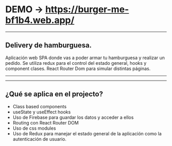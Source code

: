 # DEMO -> https://burger-me-bf1b4.web.app/
***
## Delivery de hamburguesa.
Aplicación web SPA donde vas a poder armar tu hamburguesa y realizar un pedido. Se utiliza redux para el control del estado general, hooks y component clases. React Router Dom para simular distintas páginas.
***

***
## ¿Qué se aplica en el projecto?
* Class based components
* useState y useEffect hooks
* Uso de Firebase para guardar los datos y acceder a ellos
* Routing con React Router DOM
* Uso de css modules
* Uso de Redux para manejar el estado general de la aplicación como la autenticación de usuario.
